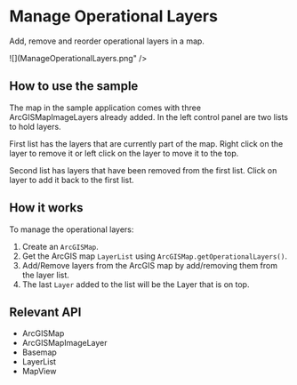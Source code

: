 # Manage Operational Layers

Add, remove and reorder operational layers in a map.

![](ManageOperationalLayers.png" />

## How to use the sample

The map in the sample application comes with three ArcGISMapImageLayers already added. In the left control panel are two lists to hold layers.

First list has the layers that are currently part of the map. Right click on the layer to remove it or left click on the layer to move it to the top.

Second list has layers that have been removed from the first list. Click on layer to add it back to the first list.

## How it works

To manage the operational layers:


1. Create an `ArcGISMap`.
2. Get the ArcGIS map `LayerList` using `ArcGISMap.getOperationalLayers()`.
3. Add/Remove layers from the ArcGIS map by add/removing them from the layer list.
4. The last `Layer` added to the list will be the Layer that is on top.


## Relevant API


*   ArcGISMap
*   ArcGISMapImageLayer
*   Basemap
*   LayerList
*   MapView
